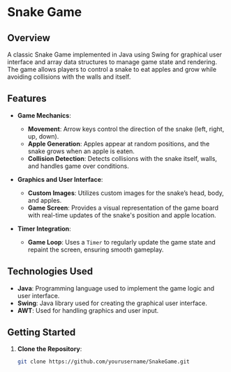 # Snake Game

## Overview

A classic Snake Game implemented in Java using Swing for graphical user interface and array data structures to manage game state and rendering. The game allows players to control a snake to eat apples and grow while avoiding collisions with the walls and itself.

## Features

- **Game Mechanics**: 
  - **Movement**: Arrow keys control the direction of the snake (left, right, up, down).
  - **Apple Generation**: Apples appear at random positions, and the snake grows when an apple is eaten.
  - **Collision Detection**: Detects collisions with the snake itself, walls, and handles game over conditions.

- **Graphics and User Interface**:
  - **Custom Images**: Utilizes custom images for the snake’s head, body, and apples.
  - **Game Screen**: Provides a visual representation of the game board with real-time updates of the snake's position and apple location.

- **Timer Integration**:
  - **Game Loop**: Uses a `Timer` to regularly update the game state and repaint the screen, ensuring smooth gameplay.

## Technologies Used

- **Java**: Programming language used to implement the game logic and user interface.
- **Swing**: Java library used for creating the graphical user interface.
- **AWT**: Used for handling graphics and user input.

## Getting Started

1. **Clone the Repository**:
   ```bash
   git clone https://github.com/yourusername/SnakeGame.git
